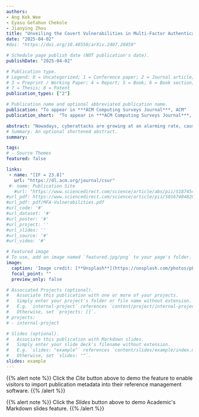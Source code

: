 ```yaml
---
authors:
- Ang Kok Wee
- Eyasu Getahun Chekole
- Jianying Zhou
title: "Unveiling the Covert Vulnerabilities in Multi-Factor Authentication Protocols: A Systematic Review and Security Analysis"
date: "2025-04-02"
#doi: "https://doi.org/10.48550/arXiv.2407.20459"

# Schedule page publish date (NOT publication's date).
publishDate: "2025-04-02"

# Publication type.
# Legend: 0 = Uncategorized; 1 = Conference paper; 2 = Journal article;
# 3 = Preprint / Working Paper; 4 = Report; 5 = Book; 6 = Book section;
# 7 = Thesis; 8 = Patent
publication_types: ["2"]

# Publication name and optional abbreviated publication name.
publication: "To appear in ***ACM Computing Surveys Journal***, ACM"
publication_short:  "To appear in ***ACM Computing Surveys Journal***, ACM"

abstract: "Nowadays, cyberattacks are growing at an alarming rate, causing widespread havoc to the digital community. In particular, authentication attacks have become a dominant attack vector, allowing intruders to impersonate legitimate users and maliciously access resources. Traditional single-factor authentication (SFA) protocols, which rely on such as a single authentication factor, such as passwords, PINs, pre-shared keys, and biometric identifiers, among others, are often insufficient to address the growing sophistication of modern cyberattacks. They are often bypassed by side-channel or other attack techniques, rendering them inadequate to meet current authentication requirements. To address these shortcomings, multi-factor authentication (MFA) protocols have been widely adopted in recent years, raising the security bar against impostors and restricting unauthorized accesses. MFA enhances security by incorporating multiple authentication factors, such as knowledge-based (e.g., passwords), possession-based (e.g., tokens), and inherent-based factors (e.g., biometrics), among others. However, while MFA is generally considered more secure than SFA, it is not foolproof. Because, critical vulnerabilities may still arise due to design or implementation flaws in MFA protocols. These vulnerabilities are often overlooked by designers or users and remain undetected until exploited by attackers, potentially resulting in catastrophic consequences. Unfortunately, existing works failed to adequately analyze and identify most of such critical security flaws in MFA protocols. In this work, we systematically analyze the intricate design and construction of MFA protocols to uncover potential design-level security flaws. To this end, we first define eight security evaluation criteria that are essential to critically evaluate and identify design-level security flaws of MFA protocols. These criteria are primarily derived from existing and newly introduced MFA security requirements. We then review a range of MFA protocols across various domains, including client-server systems, cloud computing, finance, healthcare, internet of things (IoT), wireless sensor networks (WSN), smart cities, and other industrial applications. Using our established evaluation criteria, we perform a systematic security analysis and evaluation of these protocols, particularly focusing on their design and construction. Ultimately, our investigation uncovers several security flaws in most of the MFA protocols evaluated. Due to space limitations, we select ten of the vulnerable MFA protocols for deeper security analysis and provide a detailed discussion of the respective flaws identified. Additionally, we devise relevant mitigation strategies to address each of the security flaws identified. Furthermore, we consolidate the runtime performance information of these MFA protocols, as it is directly related to their design, highlighting the trade-off between security and efficiency. our findings provide valuable insights to cybersecurity researchers and practitioners, helping them address a wide range of security flaws in the design of MFA protocols. Moreover, this investigation underscores the need for improved design and implementation practices to ensure that MFA protocols remain effective to enhance system security."
# Summary. An optional shortened abstract.
summary: 

tags:
# - Source Themes
featured: false

links:
 - name: "[IF = 23.8]"
   url: "https://dl.acm.org/journal/csur"
 #- name: Publication Site
   #url: "https://www.sciencedirect.com/science/article/abs/pii/S1874548221000238"
#url_pdf: https://www.sciencedirect.com/science/article/pii/S0167404820301061
#url_pdf: pdf/MFA-Vulnerabilities.pdf
#url_code: '#'
#url_dataset: '#'
#url_poster: '#'
#url_project: ''
#url_slides: ''
#url_source: '#'
#url_video: '#'

# Featured image
# To use, add an image named `featured.jpg/png` to your page's folder. 
image:
  caption: 'Image credit: [**Unsplash**](https://unsplash.com/photos/pLCdAaMFLTE)'
  focal_point: ""
  preview_only: false

# Associated Projects (optional).
#   Associate this publication with one or more of your projects.
#   Simply enter your project's folder or file name without extension.
#   E.g. `internal-project` references `content/project/internal-project/index.md`.
#   Otherwise, set `projects: []`.
# projects:
# - internal-project

# Slides (optional).
#   Associate this publication with Markdown slides.
#   Simply enter your slide deck's filename without extension.
#   E.g. `slides: "example"` references `content/slides/example/index.md`.
#   Otherwise, set `slides: ""`.
slides: example
---
```


{{% alert note %}}
Click the *Cite* button above to demo the feature to enable visitors to import publication metadata into their reference management software.
{{% /alert %}}

{{% alert note %}}
Click the *Slides* button above to demo Academic's Markdown slides feature.
{{% /alert %}}
